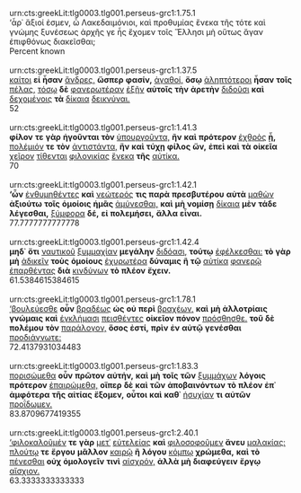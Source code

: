 urn:cts:greekLit:tlg0003.tlg001.perseus-grc1:1.75.1<br>
‘ἆρ᾽ ἄξιοί ἐσμεν, ὦ Λακεδαιμόνιοι, καὶ προθυμίας ἕνεκα τῆς τότε καὶ γνώμης ξυνέσεως ἀρχῆς γε ἧς ἔχομεν τοῖς Ἕλλησι μὴ οὕτως ἄγαν ἐπιφθόνως διακεῖσθαι;<br>
Percent known<br><br>
urn:cts:greekLit:tlg0003.tlg001.perseus-grc1:1.37.5<br>
[καίτοι](http://www.perseus.tufts.edu/hopper/morph?l=καίτοι&la=greek#lexicon) **εἰ** **ἦσαν** [ἄνδρες,](http://www.perseus.tufts.edu/hopper/morph?l=ἄνδρες,&la=greek#lexicon) **ὥσπερ** **φασίν,** [ἀγαθοί,](http://www.perseus.tufts.edu/hopper/morph?l=ἀγαθοί,&la=greek#lexicon) **ὅσῳ** [ἀληπτότεροι](http://www.perseus.tufts.edu/hopper/morph?l=ἀληπτότεροι&la=greek#lexicon) **ἦσαν** **τοῖς** [πέλας,](http://www.perseus.tufts.edu/hopper/morph?l=πέλας,&la=greek#lexicon) [τόσῳ](http://www.perseus.tufts.edu/hopper/morph?l=τόσῳ&la=greek#lexicon) **δὲ** [φανερωτέραν](http://www.perseus.tufts.edu/hopper/morph?l=φανερωτέραν&la=greek#lexicon) [ἐξῆν](http://www.perseus.tufts.edu/hopper/morph?l=ἐξῆν&la=greek#lexicon) **αὐτοῖς** **τὴν** **ἀρετὴν** [διδοῦσι](http://www.perseus.tufts.edu/hopper/morph?l=διδοῦσι&la=greek#lexicon) **καὶ** [δεχομένοις](http://www.perseus.tufts.edu/hopper/morph?l=δεχομένοις&la=greek#lexicon) **τὰ** [δίκαια](http://www.perseus.tufts.edu/hopper/morph?l=δίκαια&la=greek#lexicon) [δεικνύναι.](http://www.perseus.tufts.edu/hopper/morph?l=δεικνύναι.&la=greek#lexicon)<br>
52<br><br>
urn:cts:greekLit:tlg0003.tlg001.perseus-grc1:1.41.3<br>
**φίλον** **τε** **γὰρ** **ἡγοῦνται** **τὸν** [ὑπουργοῦντα,](http://www.perseus.tufts.edu/hopper/morph?l=ὑπουργοῦντα,&la=greek#lexicon) **ἢν** **καὶ** **πρότερον** [ἐχθρὸς](http://www.perseus.tufts.edu/hopper/morph?l=ἐχθρὸς&la=greek#lexicon) **ᾖ,** [πολέμιόν](http://www.perseus.tufts.edu/hopper/morph?l=πολέμιόν&la=greek#lexicon) **τε** **τὸν** [ἀντιστάντα,](http://www.perseus.tufts.edu/hopper/morph?l=ἀντιστάντα,&la=greek#lexicon) **ἢν** **καὶ** **τύχῃ** **φίλος** **ὤν,** **ἐπεὶ** **καὶ** **τὰ** **οἰκεῖα** [χεῖρον](http://www.perseus.tufts.edu/hopper/morph?l=χεῖρον&la=greek#lexicon) [τίθενται](http://www.perseus.tufts.edu/hopper/morph?l=τίθενται&la=greek#lexicon) [φιλονικίας](http://www.perseus.tufts.edu/hopper/morph?l=φιλονικίας&la=greek#lexicon) [ἕνεκα](http://www.perseus.tufts.edu/hopper/morph?l=ἕνεκα&la=greek#lexicon) **τῆς** [αὐτίκα.](http://www.perseus.tufts.edu/hopper/morph?l=αὐτίκα.&la=greek#lexicon)<br>
70<br><br>
urn:cts:greekLit:tlg0003.tlg001.perseus-grc1:1.42.1<br>
**‘ὧν** [ἐνθυμηθέντες](http://www.perseus.tufts.edu/hopper/morph?l=ἐνθυμηθέντες&la=greek#lexicon) **καὶ** [νεώτερός](http://www.perseus.tufts.edu/hopper/morph?l=νεώτερός&la=greek#lexicon) **τις** **παρὰ** **πρεσβυτέρου** **αὐτὰ** [μαθὼν](http://www.perseus.tufts.edu/hopper/morph?l=μαθὼν&la=greek#lexicon) **ἀξιούτω** **τοῖς** **ὁμοίοις** **ἡμᾶς** [ἀμύνεσθαι,](http://www.perseus.tufts.edu/hopper/morph?l=ἀμύνεσθαι,&la=greek#lexicon) **καὶ** **μὴ** **νομίσῃ** [δίκαια](http://www.perseus.tufts.edu/hopper/morph?l=δίκαια&la=greek#lexicon) **μὲν** **τάδε** **λέγεσθαι,** [ξύμφορα](http://www.perseus.tufts.edu/hopper/morph?l=ξύμφορα&la=greek#lexicon) **δέ,** **εἰ** **πολεμήσει,** **ἄλλα** **εἶναι.**<br>
77.7777777777778<br><br>
urn:cts:greekLit:tlg0003.tlg001.perseus-grc1:1.42.4<br>
**μηδ᾽** **ὅτι** [ναυτικοῦ](http://www.perseus.tufts.edu/hopper/morph?l=ναυτικοῦ&la=greek#lexicon) [ξυμμαχίαν](http://www.perseus.tufts.edu/hopper/morph?l=ξυμμαχίαν&la=greek#lexicon) **μεγάλην** [διδόασι,](http://www.perseus.tufts.edu/hopper/morph?l=διδόασι,&la=greek#lexicon) **τούτῳ** [ἐφέλκεσθαι:](http://www.perseus.tufts.edu/hopper/morph?l=ἐφέλκεσθαι:&la=greek#lexicon) **τὸ** **γὰρ** **μὴ** [ἀδικεῖν](http://www.perseus.tufts.edu/hopper/morph?l=ἀδικεῖν&la=greek#lexicon) **τοὺς** **ὁμοίους** [ἐχυρωτέρα](http://www.perseus.tufts.edu/hopper/morph?l=ἐχυρωτέρα&la=greek#lexicon) **δύναμις** **ἢ** **τῷ** [αὐτίκα](http://www.perseus.tufts.edu/hopper/morph?l=αὐτίκα&la=greek#lexicon) [φανερῷ](http://www.perseus.tufts.edu/hopper/morph?l=φανερῷ&la=greek#lexicon) [ἐπαρθέντας](http://www.perseus.tufts.edu/hopper/morph?l=ἐπαρθέντας&la=greek#lexicon) **διὰ** [κινδύνων](http://www.perseus.tufts.edu/hopper/morph?l=κινδύνων&la=greek#lexicon) **τὸ** **πλέον** **ἔχειν.**<br>
61.5384615384615<br><br>
urn:cts:greekLit:tlg0003.tlg001.perseus-grc1:1.78.1<br>
[‘βουλεύεσθε](http://www.perseus.tufts.edu/hopper/morph?l=‘βουλεύεσθε&la=greek#lexicon) **οὖν** [βραδέως](http://www.perseus.tufts.edu/hopper/morph?l=βραδέως&la=greek#lexicon) **ὡς** **οὐ** **περὶ** [βραχέων,](http://www.perseus.tufts.edu/hopper/morph?l=βραχέων,&la=greek#lexicon) **καὶ** **μὴ** **ἀλλοτρίαις** **γνώμαις** **καὶ** [ἐγκλήμασι](http://www.perseus.tufts.edu/hopper/morph?l=ἐγκλήμασι&la=greek#lexicon) [πεισθέντες](http://www.perseus.tufts.edu/hopper/morph?l=πεισθέντες&la=greek#lexicon) **οἰκεῖον** **πόνον** [πρόσθησθε.](http://www.perseus.tufts.edu/hopper/morph?l=πρόσθησθε.&la=greek#lexicon) **τοῦ** **δὲ** **πολέμου** **τὸν** [παράλογον,](http://www.perseus.tufts.edu/hopper/morph?l=παράλογον,&la=greek#lexicon) **ὅσος** **ἐστί,** **πρὶν** **ἐν** **αὐτῷ** **γενέσθαι** [προδιάγνωτε:](http://www.perseus.tufts.edu/hopper/morph?l=προδιάγνωτε:&la=greek#lexicon)<br>
72.4137931034483<br><br>
urn:cts:greekLit:tlg0003.tlg001.perseus-grc1:1.83.3<br>
[πορισώμεθα](http://www.perseus.tufts.edu/hopper/morph?l=πορισώμεθα&la=greek#lexicon) **οὖν** **πρῶτον** **αὐτήν,** **καὶ** **μὴ** **τοῖς** **τῶν** [ξυμμάχων](http://www.perseus.tufts.edu/hopper/morph?l=ξυμμάχων&la=greek#lexicon) **λόγοις** **πρότερον** [ἐπαιρώμεθα,](http://www.perseus.tufts.edu/hopper/morph?l=ἐπαιρώμεθα,&la=greek#lexicon) **οἵπερ** **δὲ** **καὶ** **τῶν** **ἀποβαινόντων** **τὸ** **πλέον** **ἐπ᾽** **ἀμφότερα** **τῆς** **αἰτίας** **ἕξομεν,** **οὗτοι** **καὶ** **καθ᾽** [ἡσυχίαν](http://www.perseus.tufts.edu/hopper/morph?l=ἡσυχίαν&la=greek#lexicon) **τι** **αὐτῶν** [προΐδωμεν.](http://www.perseus.tufts.edu/hopper/morph?l=προΐδωμεν.&la=greek#lexicon)<br>
83.8709677419355<br><br>
urn:cts:greekLit:tlg0003.tlg001.perseus-grc1:2.40.1<br>
[‘φιλοκαλοῦμέν](http://www.perseus.tufts.edu/hopper/morph?l=‘φιλοκαλοῦμέν&la=greek#lexicon) **τε** **γὰρ** [μετ᾽](http://www.perseus.tufts.edu/hopper/morph?l=μετ᾽&la=greek#lexicon) [εὐτελείας](http://www.perseus.tufts.edu/hopper/morph?l=εὐτελείας&la=greek#lexicon) **καὶ** [φιλοσοφοῦμεν](http://www.perseus.tufts.edu/hopper/morph?l=φιλοσοφοῦμεν&la=greek#lexicon) **ἄνευ** [μαλακίας:](http://www.perseus.tufts.edu/hopper/morph?l=μαλακίας:&la=greek#lexicon) [πλούτῳ](http://www.perseus.tufts.edu/hopper/morph?l=πλούτῳ&la=greek#lexicon) **τε** **ἔργου** **μᾶλλον** [καιρῷ](http://www.perseus.tufts.edu/hopper/morph?l=καιρῷ&la=greek#lexicon) **ἢ** **λόγου** [κόμπῳ](http://www.perseus.tufts.edu/hopper/morph?l=κόμπῳ&la=greek#lexicon) **χρώμεθα,** **καὶ** **τὸ** [πένεσθαι](http://www.perseus.tufts.edu/hopper/morph?l=πένεσθαι&la=greek#lexicon) **οὐχ** **ὁμολογεῖν** **τινὶ** [αἰσχρόν,](http://www.perseus.tufts.edu/hopper/morph?l=αἰσχρόν,&la=greek#lexicon) **ἀλλὰ** **μὴ** **διαφεύγειν** **ἔργῳ** [αἴσχιον.](http://www.perseus.tufts.edu/hopper/morph?l=αἴσχιον.&la=greek#lexicon)<br>
63.3333333333333<br><br>
